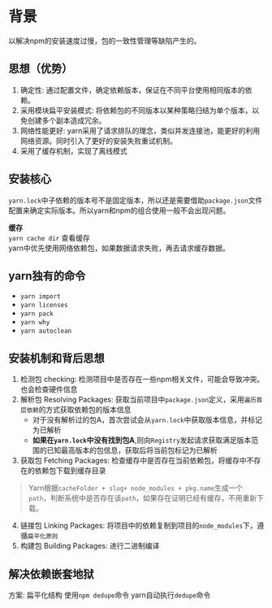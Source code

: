 # 背景

以解决npm的安装速度过慢，包的一致性管理等缺陷产生的。  

## 思想（优势）

1. 确定性: 通过配置文件，确定依赖版本，保证在不同平台使用相同版本的依赖。
2. 采用模块扁平安装模式: 将依赖包的不同版本以某种策略归结为单个版本，以免创建多个副本造成冗余。
3. 网络性能更好: yarn采用了请求排队的理念，类似并发连接池，能更好的利用网络资源。同时引入了更好的安装失败重试机制。
4. 采用了缓存机制，实现了离线模式

## 安装核心

`yarn.lock`中子依赖的版本号不是固定版本，所以还是需要借助`package.json`文件配置来确定实际版本。所以yarn和npm的组合使用一般不会出现问题。

**缓存**  
`yarn cache dir` 查看缓存  
yarn中优先使用网络依赖包，如果数据请求失败，再去请求缓存数据。

## yarn独有的命令

- `yarn import`
- `yarn licenses`
- `yarn pack`
- `yarn why`
- `yarn autoclean`

## 安装机制和背后思想

1. 检测包   checking: 检测项目中是否存在一些npm相关文件，可能会导致冲突。也会检查硬件信息
2. 解析包   Resolving Packages: 获取当前项目中`package.json`定义，采用`遍历首层依赖`的方式获取依赖包的版本信息  
    - 对于没有解析过的包A，首次尝试会从`yarn.lock`中获取版本信息，并标记为已解析
    - **如果在`yarn.lock`中没有找到包A**,则向`Registry`发起请求获取满足版本范围的已知最高版本的包信息，获取后将当前包标记为已解析
3. 获取包   Fetching Packages: 检查缓存中是否存在当前依赖包，将缓存中不存在的依赖包下载到缓存目录

> Yarn根据`cacheFolder + slug+ node_modules + pkg.name`生成一个`path`，判断系统中是否存在该`path`，如果存在证明已经有缓存，不用重新下载。

4. 链接包   Linking Packages: 将项目中的依赖复制到项目的`node_modules`下，遵循`扁平化原则`
5. 构建包   Building Packages: 进行二进制编译

## 解决依赖嵌套地狱

方案: 扁平化结构
使用`npm dedupe`命令
yarn自动执行`dedupe`命令
